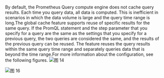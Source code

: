 By default, the Prometheus Query compute engine does not cache query results. Each time you query data, all data is computed. This is inefficient in scenarios in which the data volume is large and the query time range is long.The global cache feature supports reuse of specific results for the same query. If the PromQL statement and the step parameter that you specify for a query are the same as the settings that you specify for a previous query, the two queries are considered the same, and the results of the previous query can be reused. The feature reuses the query results within the same query time range and separately queries data that is beyond the time range.For more information about the configuration, see the following figures.
![图 14](/img/src/metrics/29.%E9%85%8D%E7%BD%AE%E6%95%B0%E6%8D%AE%E8%BF%87%E6%BB%A4%E6%9D%A1%E4%BB%B6/fd218bd6e30d14b29af6b740f0105cf4b808a4350b97d0c3732cb16125cf8eba.png)

![图 16](/img/src/metrics/27.%E9%85%8D%E7%BD%AE%E5%85%A8%E5%B1%80%E7%BC%93%E5%AD%98/27aefeef8b77cd265205c05f98b93fe05fd49de95352c7cd9ddf5cea2c1a6fd1.png)
